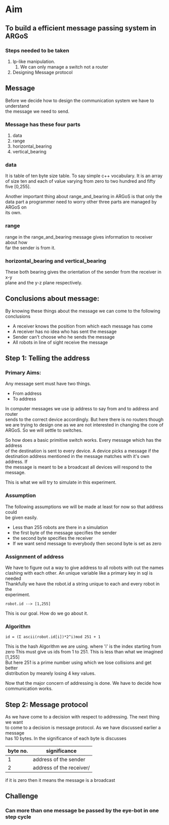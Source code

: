 # Aim
## To build a efficient message passing system in ARGoS

### Steps needed to be taken

1. Ip-like manipulation.
    1. We can only manage a switch not a router
2. Designing Message protocol

## Message

 Before we decide how to design the communication system we have to understand  
 the message we need to send.  

### Message has these four parts
1. data
2. range
3. horizontal_bearing
4. vertical_bearing  

### data  

It is table of ten byte size table. To say simple c++ vocabulary. It is an
array of size ten and each of value varying from zero to two hundred and fifty  
five [0,255].

Another important thing about range_and_bearing in ARGoS is that only the  
data part a programmer need to worry other three parts are managed by ARGoS on  
its own.

### range

range in the range_and_bearing message gives information to receiver about how  
far the sender is from it.

### horizontal_bearing and vertical_bearing

These both bearing gives the orientation of the sender from the receiver in x-y  
plane and the y-z plane respectively.

## Conclusions about message:

By knowing these things about the message we can come to the following conclusions  
- A receiver knows the position from which each message has come
- A receiver has no idea who has sent the message
- Sender can't choose who he sends the message
- All robots in line of sight receive the message


## Step 1: Telling the address

### Primary Aims:

Any message sent must have two things.
- From address
- To address

In computer messages we use ip address to say from and to address and router  
sends to the correct device accordingly. But here there is no routers though  
we are trying to design one as we are not interested in changing the core of  
ARGoS. So we will settle to switches.

So how does a basic primitive switch works. Every message which has the address  
of the destination is sent to every device. A device picks a message if the  
destination address mentioned in the message matches with it's own address. If  
the message is meant to be a broadcast all devices will respond to the message.

This is what we will try to simulate in this experiment.


### Assumption

The following assumptions we will be made at least for now so that address could  
be given easily.

- Less than 255 robots are there in a simulation
- the first byte of the message specifies the sender
- the second byte specifies the receiver
- If we want send message to everybody then second byte is set as zero

### Assignment of address

We have to figure out a way to give address to all robots with out the names  
clashing with each other. An unique variable like a primary key in sql is needed  
Thankfully we have the robot.id a string unique to each and every robot in the  
experiment.

`robot.id --> [1,255]`

This is our goal. How do we go about it.

### Algorithm
```
id = (Σ ascii(robot.id[i])*2^i)mod 251 + 1

```

This is the hash Algorithm we are using. where 'i' is the index starting from zero
This must give us ids from 1 to 251. This is less than what we imagined [1,255]  
But here 251 is a prime number using which we lose collisions and get better  
distribution by mearely losing 4 key values.

Now that the major concern of addressing is done. We have to decide how  
communication works.

## Step 2: Message protocol

As we have come to a decision with respect to addressing. The next thing we want  
to come to a decision is message protocol. As we have discussed earlier a message  
has 10 bytes. In the significance of each byte is discusses

byte no. | significance
--- | ---
1 | address of the sender
2 | address of the receiver/  
if it is zero then it means the message is a broadcast

## Challenge
### Can more than one message be passed by the eye-bot in one step cycle
